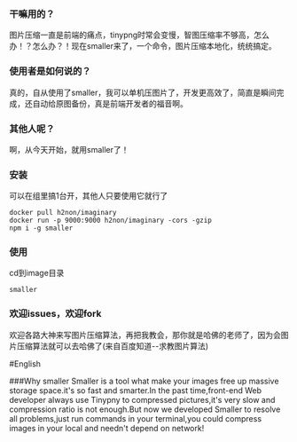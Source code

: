 ### 干嘛用的？
图片压缩一直是前端的痛点，tinypng时常会变慢，智图压缩率不够高，怎么办！？怎么办？！现在smaller来了，一个命令，图片压缩本地化，统统搞定。

### 使用者是如何说的？
真的，自从使用了smaller，我可以单机压图片了，开发更高效了，简直是瞬间完成，还自动给原图备份，真是前端开发者的福音啊。

### 其他人呢？
啊，从今天开始，就用smaller了！

### 安装

可以在组里搞1台开，其他人只要使用它就行了

```
docker pull h2non/imaginary
docker run -p 9000:9000 h2non/imaginary -cors -gzip
npm i -g smaller
```

### 使用

cd到image目录

```
smaller
```

### 欢迎issues，欢迎fork
欢迎各路大神来写图片压缩算法，再把我教会，那你就是哈佛的老师了，因为会图片压缩算法就可以去哈佛了(来自百度知道--求教图片算法)

#English

###Why smaller
Smaller is a tool what make your images free up massive storage space.it's so fast and smarter.In the past time,front-end Web developer always use
Tinypny to compressed pictures,it's very slow and compression ratio is not enough.But now we developed Smaller to resolve all problems,just run commands in your
terminal,you could compress images in your local and needn't depend on network!